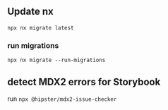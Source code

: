 ## Update nx

```shell
npx nx migrate latest
```

### run migrations

```shell
npx nx migrate --run-migrations
```

## detect MDX2 errors for Storybook

run `npx @hipster/mdx2-issue-checker`
